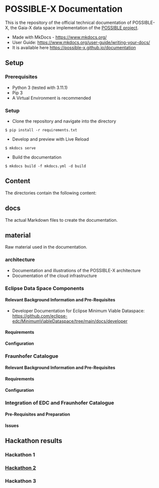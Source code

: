 # POSSIBLE-X Documentation 

This is the repository of the official technical documentation of POSSIBLE-X, the Gaia-X data space implementation of the [POSSIBLE project](https://www.possible-gaia-x.eu/). 

- Made with MkDocs - https://www.mkdocs.org/
- User Guide: https://www.mkdocs.org/user-guide/writing-your-docs/
- It is available here https://possible-x.github.io/documentation

## Setup

### Prerequisites

- Python 3 (tested with 3.11.1)
- Pip 3
- A Virtual Environment is recommended 

### Setup

- Clone the repository and navigate into the directory
```
$ pip install -r requirements.txt
```
- Develop and preview with Live Reload
```
$ mkdocs serve
```
- Build the documentation
```
$ mkdocs build -f mkdocs.yml -d build
```

## Content

The directories contain the following content:

## docs
The actual Markdown files to create the documentation.

## material
Raw material used in the documentation.

####

### architecture
- Documentation and illustrations of the POSSIBLE-X architecture
- Documentation of the cloud infrastructure

### Eclipse Data Space Components

#### Relevant Background Information and Pre-Requisites
* Developer Documentation for Eclipse Minimum Viable Dataspace: https://github.com/eclipse-edc/MinimumViableDataspace/tree/main/docs/developer

#### Requirements

#### Configuration

### Fraunhofer Catalogue

#### Relevant Background Information and Pre-Requisites

#### Requirements

#### Configuration

### Integration of EDC and Fraunhofer Catalogue

#### Pre-Requisites and Preparation
#### Issues


## Hackathon results

### Hackathon 1

### [Hackathon 2](./hackathon2/Readme.md)

### Hackathon 3
